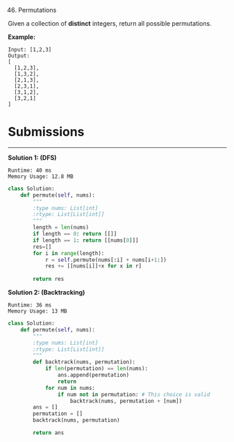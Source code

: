 46. Permutations

Given a collection of **distinct** integers, return all possible permutations.

**Example:**
```
Input: [1,2,3]
Output:
[
  [1,2,3],
  [1,3,2],
  [2,1,3],
  [2,3,1],
  [3,1,2],
  [3,2,1]
]
```

# Submissions
---
**Solution 1: (DFS)**
```
Runtime: 40 ms
Memory Usage: 12.8 MB
```
```python
class Solution:
    def permute(self, nums):
        """
        :type nums: List[int]
        :rtype: List[List[int]]
        """
        length = len(nums)
        if length == 0: return [[]]
        if length == 1: return [[nums[0]]]
        res=[]
        for i in range(length):
            r = self.permute(nums[:i] + nums[i+1:]) 
            res += [[nums[i]]+x for x in r]
            
        return res
```

**Solution 2: (Backtracking)**
```
Runtime: 36 ms
Memory Usage: 13 MB
```
```python
class Solution:
    def permute(self, nums):
        """
        :type nums: List[int]
        :rtype: List[List[int]]
        """
        def backtrack(nums, permutation):
            if len(permutation) == len(nums):
                ans.append(permutation)
                return
            for num in nums:
                if num not in permutation: # This choice is valid
                    backtrack(nums, permutation + [num])
        ans = []
        permutation = []
        backtrack(nums, permutation)

        return ans
```